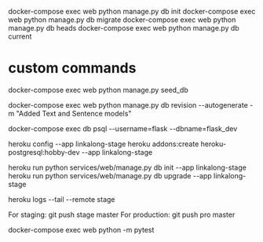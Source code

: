 docker-compose exec web python manage.py db init
docker-compose exec web python manage.py db migrate
docker-compose exec web python manage.py db heads
docker-compose exec web python manage.py db current

# custom commands
docker-compose exec web python manage.py seed_db


docker-compose exec web python manage.py db revision --autogenerate -m "Added Text and Sentence models"

docker-compose exec db psql --username=flask --dbname=flask_dev

heroku config --app linkalong-stage
heroku addons:create heroku-postgresql:hobby-dev --app linkalong-stage


heroku run python services/web/manage.py db init --app linkalong-stage
heroku run python services/web/manage.py db upgrade --app linkalong-stage

heroku logs --tail --remote stage

For staging: git push stage master
For production: git push pro master



docker-compose exec web python -m pytest